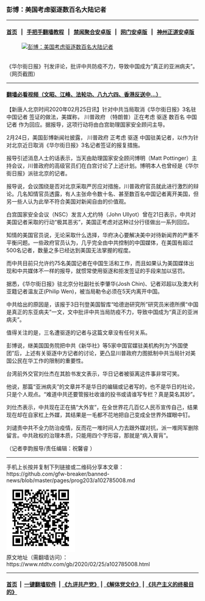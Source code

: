 ### 彭博：美国考虑驱逐数百名大陆记者
------------------------

#### [首页](https://github.com/gfw-breaker/banned-news/blob/master/README.md) &nbsp;&nbsp;|&nbsp;&nbsp; [手把手翻墙教程](https://github.com/gfw-breaker/guides/wiki) &nbsp;&nbsp;|&nbsp;&nbsp; [禁闻聚合安卓版](https://github.com/gfw-breaker/bn-android) &nbsp;&nbsp;|&nbsp;&nbsp; [网门安卓版](https://github.com/oGate2/oGate) &nbsp;&nbsp;|&nbsp;&nbsp; [神州正道安卓版](https://github.com/SzzdOgate/update) 



<div><div class="featured_image">
 <a href="https://i.ntdtv.com/assets/uploads/2020/02/9bc4a5f4-464f-4d15-8971-f72243b3f1e1.jpeg" target="_blank">
  <figure>
   <img alt="彭博：美国考虑驱逐数百名大陆记者" src="https://i.ntdtv.com/assets/uploads/2020/02/9bc4a5f4-464f-4d15-8971-f72243b3f1e1-800x450.jpeg"/>
  </figure><br/>
 </a>
 <span class="caption">
  《华尔街日报》刊发评论，批评中共防疫不力，导致中国成为“真正的亚洲病夫”。（网页截图）
 </span>
</div>
</div><hr/>

#### [翻墙必看视频（文昭、江峰、法轮功、八九六四、香港反送中...）](https://github.com/gfw-breaker/banned-news/blob/master/pages/link3.md)

<div><div class="post_content" itemprop="articleBody">
 <p>
  【新唐人北京时间2020年02月25日讯】针对中共当局取消《华尔街日报》3名驻
  <ok href="https://www.ntdtv.com/gb/中国记者.htm">
   中国记者
  </ok>
  签证的做法，美媒称，
  <ok href="https://www.ntdtv.com/gb/川普政府.htm">
   川普政府
  </ok>
  （特朗普）正在考虑
  <ok href="https://www.ntdtv.com/gb/驱逐.htm">
   驱逐
  </ok>
  数百名
  <ok href="https://www.ntdtv.com/gb/中国记者.htm">
   中国记者
  </ok>
  作为回应。据报导，这项行动将由白宫助理国家安全顾问主导。
 </p>
 <p>
  2月24日，美国彭博新闻社披露，
  <ok href="https://www.ntdtv.com/gb/川普政府.htm">
   川普政府
  </ok>
  正考虑
  <ok href="https://www.ntdtv.com/gb/驱逐.htm">
   驱逐
  </ok>
  中国驻美记者，以作为针对北京近日取消《华尔街日报》3名记者签证的报复措施。
 </p>
 <p>
  报导引述消息人士的话表示，当天由助理国家安全顾问博明（Matt Pottinger）主持会议，川普政府的高级官员们在白宫讨论了上述计划。博明本人也曾经是《华尔街日报》派驻北京的记者。
 </p>
 <p>
  报导说，会议围绕是否对北京采取严厉应对措施，川普政府官员就此进行激烈的辩论。几名知情官员透露，有人主张命令数十名、甚至数百名中国记者离开美国，但另一些人认为此举不符合美国对新闻自由的价值观。
 </p>
 <p>
  白宫国家安全会议（NSC）发言人尤约特（John Ullyot）曾在21日表示，中共对美国记者采取的行动“极其恶劣”，美国正考虑对这种过分行径做出一系列回应。
 </p>
 <p>
  知情的美国官员说，无论采取什么选择，华府决心要解决美中对待新闻界的严重不平衡问题。一些政府官员认为，几乎完全由中共控制的中国媒体，在美国有超过500名记者，数量之多已经达到美国无法掌握的程度。
 </p>
 <p>
  而中共目前只允许约75名美国记者在中国生活和工作，而且如果认为美国媒体出现和中共媒体不一样的报导，就惯常使用驱逐和拒发签证的手段来加以惩罚。
 </p>
 <p>
  据悉，《华尔街日报》驻北京分社副社长李肇华(Josh Chin)、记者邓超以及澳大利亚籍记者温友正(Philip Wen)，被当局勒令必须在5天内离开中国。
 </p>
 <p>
  中共给出的原因是，该报于3日刊登美国智库“哈德逊研究所”研究员米德所撰“中国是真正的东亚病夫”一文，文中批评中共当局防疫不力，导致中国成为“真正的亚洲病夫”。
 </p>
 <p>
  值得关注的是，三名遭驱逐的记者与这篇文章没有任何关系。
 </p>
 <p>
  彭博说，继美国国务院把中共《新华社》等5家中国官媒驻美机构列为“外国使团”后，上述有关驱逐中方记者的讨论，更凸显川普政府力图抵制中共当局针对美国公民在华工作的限制的重要性。
 </p>
 <p>
  台湾前外交官刘仕杰在其脸书发文表示，华日记者被驱离这件事非常可笑。
 </p>
 <p>
  他说，那篇“亚洲病夫”的文章并不是华日的编辑或记者写的，也不是华日的社论，只是个人观点。“难道中共还要管报社收谁的投书或请谁写专栏？真是莫名其妙”。
 </p>
 <p>
  刘仕杰表示，中共现在正在搞“大外宣”，在全世界花几百亿人民币宣传自己，结果现在却在自家杠上外媒，其结果是一毛都不花地把自己变成全世界外媒眼中钉。
 </p>
 <p>
  刘谴责中共不全力防治疫情，反而花一堆时间人力去跟外媒对抗，派一堆网军删除留言。中共政权的治理本质，只能用四个字形容，那就是“病入膏肓”。
 </p>
 <p>
  （记者李韵报导/责任编辑：祝馨睿 ）
 </p>
 <div class="single_ad">
 </div>
</div>
</div>
<hr/>
手机上长按并复制下列链接或二维码分享本文章：<br/>
https://github.com/gfw-breaker/banned-news/blob/master/pages/prog203/a102785008.md <br/>
<a href='https://github.com/gfw-breaker/banned-news/blob/master/pages/prog203/a102785008.md'><img src='https://github.com/gfw-breaker/banned-news/blob/master/pages/prog203/a102785008.md.png'/></a> <br/>
原文地址（需翻墙访问）：https://www.ntdtv.com/gb/2020/02/25/a102785008.html


------------------------
#### [首页](https://github.com/gfw-breaker/banned-news/blob/master/README.md) &nbsp;|&nbsp; [一键翻墙软件](https://github.com/gfw-breaker/nogfw/blob/master/README.md) &nbsp;| [《九评共产党》](https://github.com/gfw-breaker/9ping.md/blob/master/README.md#九评之一评共产党是什么) | [《解体党文化》](https://github.com/gfw-breaker/jtdwh.md/blob/master/README.md) | [《共产主义的终极目的》](https://github.com/gfw-breaker/gczydzjmd.md/blob/master/README.md)


<img src='http://gfw-breaker.win/banned-news/pages/prog203/a102785008.md' width='0px' height='0px'/>